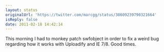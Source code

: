 ```yaml
---
layout: status
originalUrl: 'https://twitter.com/marcgg/status/38609239790321664'
isReply: false
date: 2011-02-18 14:42:14
---
```


This morning I had to monkey patch swfobject in order to fix a weird bug regarding how it works with Uploadify and IE 7/8. Good times.
